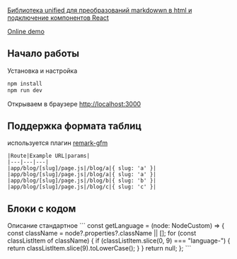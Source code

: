 [Библиотека unified для преобразований markdowwn в html и подключение компонентов React](https://mrdramm.netlify.app/posts/biblioteka-unified-dlya-preobrazovanii-markdown-v-html)

[Online demo](https://markdown-to-html-denisso.vercel.app/)

## Начало работы

Установка и настройка 

```bash
npm install
npm run dev
```

Открываем в браузере [http://localhost:3000](http://localhost:3000)


## Поддержка формата таблиц
используется плагин [remark-gfm](https://github.com/remarkjs/remark-gfm)

```
|Route|Example URL|params|
|---|---|---|
|app/blog/[slug]/page.js|/blog/a|{ slug: 'a' }|
|app/blog/[slug]/page.js|/blog/a|{ slug: 'a' }|
|app/blog/[slug]/page.js|/blog/b|{ slug: 'b' }|
|app/blog/[slug]/page.js|/blog/c|{ slug: 'c' }|
```

## Блоки с кодом
Описание стандартное
\```
const getLanguage = (node: NodeCustom) => {
    const className = node?.properties?.className || [];
    for (const classListItem of className) {
        if (classListItem.slice(0, 9) === "language-") {
            return classListItem.slice(9).toLowerCase();
        }
    }
    return null;
};
\```



